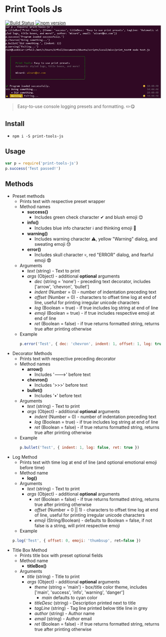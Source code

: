 # Print Tools Js
[![Build Status](https://travis-ci.org/edmundpf/print_tools_js.svg?branch=master)](https://travis-ci.org/edmundpf/print_tools_js)
[![npm version](https://badge.fury.io/js/print-tools-js.svg)](https://badge.fury.io/js/print-tools-js)
<img src="demo.jpg?raw=true"></img>
> Easy-to-use console logging presets and formatting. ✏️😋
## Install
* `npm i -S print-tools-js`
## Usage
``` javascript
var p = require('print-tools-js')
p.success('Test passed!')
```
## Methods
* Preset methods
	* Prints text with respective preset wrapper
	* Method names
		* **success()**
			* Includes green check character ✔ and blush emoji 😊
		* **info()**
			* Includes blue info character ℹ and thinking emoji 🤔
		* **warning()**
			* Includes warning character ⚠, yellow "Warning" dialog, and sweating emoji 😓
		* **error()**
			* Includes skull character 💀, red "ERROR" dialog, and fearful emoji 😨
	* Arguments
		* *text* (string) - Text to print
		* *args* (Object) - additional **optional** arguments
			* *dec* (string = 'none') - preceding text decorator, includes ['arrow', 'chevron', 'bullet']
			* *indent* (Number = 0) - number of indentation preceding text
			* *offset* (Number = 0) - characters to offset time log at end of line, useful for printing irregular unicode characters
			* *log* (Boolean = true) - if true includes log string at end of line
			* *emoji* (Boolean = true) - if true includes respective emoji at end of line
			* *ret* (Boolean = false) - if true returns formatted string, returns true after printing otherwise
	* Example
		``` javascript
		p.error('Test', { dec: 'chevron', indent: 1, offset: 1, log: true, emoji: true, ret: false })
		```
* Decorator Methods
	* Prints text with respective preceding decorator
	* Method names
		* **arrow()**
			* Includes '--->' before text
		* **chevron()**
			* Includes '>>>' before text
		* **bullet()**
			* Includes '•' before text
	* Arguments
		* *text* (string) - Text to print
		* *args* (Object) - additional **optional** arguments
			* *indent* (Number = 0) - number of indentation preceding text
			* *log* (Boolean = true) - if true includes log string at end of line
			* *ret* (Boolean = false) - if true returns formatted string, returns true after printing otherwise
	* Example
		``` javascript
		p.bullet('Test', { indent: 1, log: false, ret: true })
		```
* Log Method
	* Prints text with time log at end of line (and optional emotional emoji before time)
	* Method name
		* **log()**
	* Arguments
		* *text* (string) - Text to print	
		* *args* (Object) - additional **optional** arguments
			* *ret* (Boolean = false) - if true returns formatted string, returns true after printing otherwise
			* *offset* (Number = 0 || 1) - characters to offset time log at end of line, useful for printing irregular unicode characters
			* *emoji* (String/Boolean) - defaults to Boolean = false, if not false is a string, will print respective emoji
	* Example
	``` javascript
	p.log('Test', { offset: 0, emoji: 'thumbsup', ret=false })
	```
* Title Box Method
	* Prints title box with preset optional fields
	* Method name
		* **titleBox()**
	* Arguments
		* *title* (string) - Title to print
		* *args* (Object) - additional **optional** arguments
			* *theme* (string = 'main') - box/title color theme, includes ['main', 'success', 'info', 'warning', 'danger']
				* *main* defaults to cyan color
			* *titleDesc* (string) - Description printed next to title
			* *tagLine* (string) - Tag line printed below title line in grey
			* *author* (string) - Author name
			* *email* (string) - Author email
			* *ret* (Boolean = false) - if true returns formatted string, returns true after printing otherwise
		